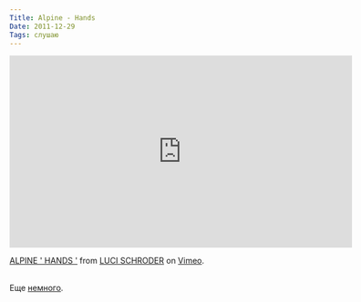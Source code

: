 ```yaml
---
Title: Alpine - Hands
Date: 2011-12-29
Tags: слушаю
---
```


<div class="text"><iframe src="http://player.vimeo.com/video/32661293?title=0&amp;byline=0&amp;portrait=0" width="601" height="338" frameborder="0" webkitallowfullscreen="webkitallowfullscreen" mozallowfullscreen="mozallowfullscreen" allowfullscreen="allowfullscreen"></iframe><p><a href="http://vimeo.com/32661293">ALPINE ' HANDS '</a> from <a href="http://vimeo.com/lucischroder">LUCI SCHRODER</a> on <a href="http://vimeo.com">Vimeo</a>.</p><br />
Еще <a href="http://soundcloud.com/alpineband/">немного</a>.</div>